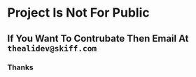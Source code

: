 # Project Is Not For Public
## If You Want To Contrubate Then Email At `thealidev@skiff.com`
### Thanks
